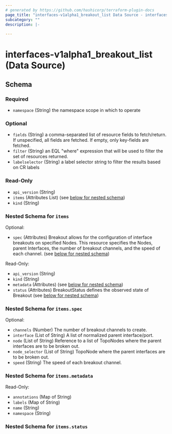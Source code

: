 ```yaml
---
# generated by https://github.com/hashicorp/terraform-plugin-docs
page_title: "interfaces-v1alpha1_breakout_list Data Source - interfaces-v1alpha1"
subcategory: ""
description: |-
  
---
```


# interfaces-v1alpha1_breakout_list (Data Source)





<!-- schema generated by tfplugindocs -->
## Schema

### Required

- `namespace` (String) the namespace scope in which to operate

### Optional

- `fields` (String) a comma-separated list of resource fields to fetch/return.  If unspecified, all fields are fetched.  If empty, only key-fields are fetched.
- `filter` (String) an EQL "where" expression that will be used to filter the set of resources returned.
- `labelselector` (String) a label selector string to filter the results based on CR labels

### Read-Only

- `api_version` (String)
- `items` (Attributes List) (see [below for nested schema](#nestedatt--items))
- `kind` (String)

<a id="nestedatt--items"></a>
### Nested Schema for `items`

Optional:

- `spec` (Attributes) Breakout allows for the configuration of interface breakouts on specified Nodes. This resource specifies the Nodes, parent Interfaces, the number of breakout channels, and the speed of each channel. (see [below for nested schema](#nestedatt--items--spec))

Read-Only:

- `api_version` (String)
- `kind` (String)
- `metadata` (Attributes) (see [below for nested schema](#nestedatt--items--metadata))
- `status` (Attributes) BreakoutStatus defines the observed state of Breakout (see [below for nested schema](#nestedatt--items--status))

<a id="nestedatt--items--spec"></a>
### Nested Schema for `items.spec`

Optional:

- `channels` (Number) The number of breakout channels to create.
- `interface` (List of String) A list of normalized parent interface/port.
- `node` (List of String) Reference to a list of TopoNodes where the parent interfaces are to be broken out.
- `node_selector` (List of String) TopoNode where the parent interfaces are to be broken out.
- `speed` (String) The speed of each breakout channel.


<a id="nestedatt--items--metadata"></a>
### Nested Schema for `items.metadata`

Read-Only:

- `annotations` (Map of String)
- `labels` (Map of String)
- `name` (String)
- `namespace` (String)


<a id="nestedatt--items--status"></a>
### Nested Schema for `items.status`
